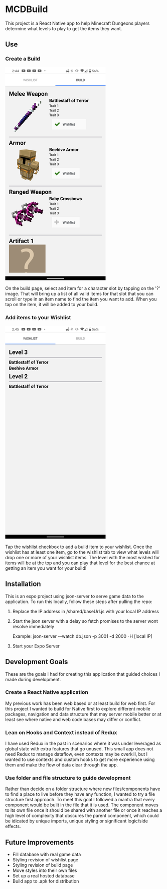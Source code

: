 # MCDBuild

This project is a React Native app to help Minecraft Dungeons players determine what levels to play to get the items they want.

## Use

### **Create a Build**

![Build Page image](/assets/buildPage.png)

On the build page, select and item for a character slot by tapping on the '?' image. That will bring up a list of all valid items for that slot that you can scroll or type in an item name to find the item you want to add. When you tap on the item, it will be added to your build.

### **Add items to your Wishlist**

![Wishlist Page Image](assets/wishlistPage.png)

Tap the wishlist checkbox to add a build item to your wishlist. Once the wishlist has at least one item, go to the wishlist tab to view what levels will drop one or more of your wishlist items. The level with the most wished for items will be at the top and you can play that level for the best chance at getting an item you want for your build!

## Installation

This is an expo project using json-server to serve game data to the application. To run this locally, follow these steps after pulling the repo:

1. Replace the IP address in /shared/baseUrl.js with your local IP address
2. Start the json server with a delay so fetch promises to the server wont resolve immediately

    Example: json-server --watch db.json -p 3001 -d 2000 -H [local IP]

3. Start your Expo Server

## Development Goals

These are the goals I had for creating this application that guided choices I made during development.

### **Create a React Native application**

My previous work has been web based or at least build for web first. For this project I wanted to build for Native first to explore different mobile packages, navigation and data structure that may server mobile better or at least see where native and web code bases may differ or conflict.

### **Lean on Hooks and Context instead of Redux**

I have used Redux in the past in scenarios where it was under leveraged as global state with extra features that go unused. This small app does not need Redux to manage dataflow, even contexts may be overkill, but I wanted to use contexts and custom hooks to get more experience using them and make the flow of data clear through the app.

### **Use folder and file structure to guide development**

Rather than decide on a folder structure where new files/components have to find a place to live before they have any function, I wanted to try a file structure first approach. To meet this goal I followed a mantra that every component would be built in the file that it is used. The component moves to its own file once it should be shared with another file or once it reaches a high level of complexity that obscures the parent component, which could be idicated by unique imports, unique styling or significant logic/side effects.

## Future Improvements

* Fill database with real game data
* Styling revision of wishlist page
* Styling revision of build page
* Move styles into their own files
* Set up a real hosted database
* Build app to .apk for distribution
  